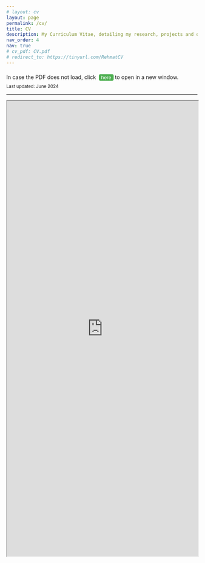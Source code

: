 ```yaml
---
# layout: cv
layout: page
permalink: /cv/
title: CV
description: My Curriculum Vitae, detailing my research, projects and other experiences.
nav_order: 4
nav: true
# cv_pdf: CV.pdf
# redirect_to: https://tinyurl.com/RehmatCV
---
```


<!-- https://drive.google.com/file/d/1n66AEPDVcZ9SJzgoBOQiw0sut9mPGPVR/view?usp=share_link -->
<div class="tba">
In case the PDF does not load, click &nbsp;<button onclick="window.open('https://tinyurl.com/RehmatCV')" class="greenbutton">here</button> to open in a new window.
</div>


<div class="tba"><small>Last updated: June 2024</small></div>
<hr>
<!-- <embed src="../assets/pdf/CV.pdf" width="100%" height="1200px" type="application/pdf">
<hr> -->



<iframe
  src="https://drive.google.com/file/d/1n66AEPDVcZ9SJzgoBOQiw0sut9mPGPVR#view=fitH"
  width="100%"
  height="1200px"
  sallow="autoplay"
></iframe>

<style>
.greenbutton {
  background-color: #4CAF50;
  color: white;
  /* padding: 14px 20px; */
  margin: 8px 0;
  border: none;
  border-radius: 4px;
  cursor: pointer;
}

.greenbutton:hover {
  background-color: #45a049;
}
</style>